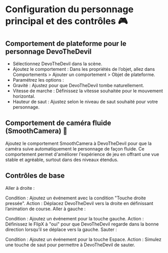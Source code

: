 # Configuration du personnage principal et des contrôles 🎮
## Comportement de plateforme pour le personnage DevoTheDevil
- Sélectionnez DevoTheDevil dans la scène.
- Ajoutez le comportement : Dans les propriétés de l’objet, allez dans Comportements > Ajouter un comportement > Objet de plateforme.
- Paramétrez les options :
 - Gravité : Ajustez pour que DevoTheDevil tombe naturellement.
 - Vitesse de marche : Définissez la vitesse souhaitée pour le mouvement horizontal.
 - Hauteur de saut : Ajustez selon le niveau de saut souhaité pour votre personnage.  

## Comportement de caméra fluide (SmoothCamera) 🎥
Ajoutez le comportement SmoothCamera à DevoTheDevil pour que la caméra suive automatiquement le personnage de façon fluide. Ce comportement permet d'améliorer l'expérience de jeu en offrant une vue stable et agréable, surtout dans des niveaux étendus.  

## Contrôles de base
Aller à droite :

Condition : Ajoutez un événement avec la condition "Touche droite pressée".
Action : Déplacez DevoTheDevil vers la droite en définissant l’animation de course.
Aller à gauche :

Condition : Ajoutez un événement pour la touche gauche.
Action : Définissez le FlipX à "oui" pour que DevoTheDevil regarde dans la bonne direction lorsqu’il se déplace vers la gauche.
Sauter :

Condition : Ajoutez un événement pour la touche Espace.
Action : Simulez une touche de saut pour permettre à DevoTheDevil de sauter.
